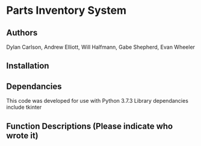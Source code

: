 # Parts Inventory System
## Authors
Dylan Carlson, Andrew Elliott, Will Halfmann, Gabe Shepherd, Evan Wheeler
## Installation

## Dependancies
This code was developed for use with Python 3.7.3
Library dependancies include tkinter

## Function Descriptions (Please indicate who wrote it)
